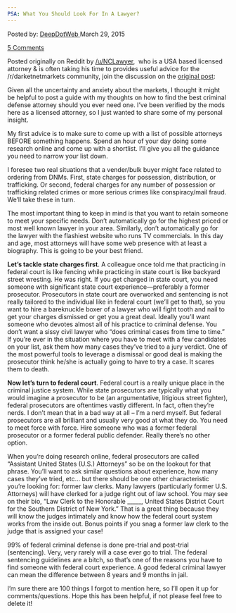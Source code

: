 ```yaml
---
PSA: What You Should Look For In A Lawyer?
---
```

<article class="post-listing post-9761 post type-post status-publish format-standard has-post-thumbnail hentry category-deepdot-news tag-lawyer tag-psa">
<div class="post-inner">
<span>Posted by: <a href="https://www.deepdotweb.com/author/admin/" title="">DeepDotWeb </a></span>
<span>March 29, 2015</span>

<span><a href="https://www.deepdotweb.com/2015/03/29/psa-what-you-should-look-for-in-a-lawyer/#comments">5 Comments</a></span>
</p>
<div class="clear"></div>
<div class="entry">
<div class="usertext-body may-blank-within md-container">
<div class="md">
<p>Posted originally on Reddit by <a href="http://www.reddit.com/user/NCLawyer">/u/NCLawyer</a>,  who is a USA based licensed attorney &amp; is often taking his time to provides useful advice for the /r/darketnetmarkets community, join the discussion on the <a href="http://www.reddit.com/r/DarkNetMarkets/comments/30pbnm/psaarticle_what_you_should_look_for_in_a_lawyer/">original post</a>:</p>
<p>Given all the uncertainty and anxiety about the markets, I thought it might be helpful to post a guide with my thoughts on how to find the best criminal defense attorney should you ever need one. I&#8217;ve been verified by the mods here as a licensed attorney, so I just wanted to share some of my personal insight.</p>
<p>My first advice is to make sure to come up with a list of possible attorneys BEFORE something happens. Spend an hour of your day doing some research online and come up with a shortlist. I&#8217;ll give you all the guidance you need to narrow your list down.</p>
<p>I foresee two real situations that a vender/bulk buyer might face related to ordering from DNMs. First, state charges for possession, distribution, or trafficking. Or second, federal charges for any number of possession or trafficking related crimes or more serious crimes like conspiracy/mail fraud. We&#8217;ll take these in turn.</p>
<p>The most important thing to keep in mind is that you want to retain someone to meet your specific needs. Don&#8217;t automatically go for the highest priced or most well known lawyer in your area. Similarly, don&#8217;t automatically go for the lawyer with the flashiest website who runs TV commercials. In this day and age, most attorneys will have some web presence with at least a biography. This is going to be your best friend.</p>
<p><strong>Let&#8217;s tackle state charges first</strong>. A colleague once told me that practicing in federal court is like fencing while practicing in state court is like backyard street wresting. He was right. If you get charged in state court, you need someone with significant state court experience—preferably a former prosecutor. Prosecutors in state court are overworked and sentencing is not really tailored to the individual like in federal court (we&#8217;ll get to that), so you want to hire a bareknuckle boxer of a lawyer who will fight tooth and nail to get your charges dismissed or get you a great deal. Ideally you&#8217;ll want someone who devotes almost all of his practice to criminal defense. You don&#8217;t want a sissy civil lawyer who &#8220;does criminal cases from time to time.&#8221; If you&#8217;re ever in the situation where you have to meet with a few candidates on your list, ask them how many cases they&#8217;ve tried to a jury verdict. One of the most powerful tools to leverage a dismissal or good deal is making the prosecutor think he/she is actually going to have to try a case. It scares them to death.</p>
<p><strong>Now let&#8217;s turn to federal court</strong>. Federal court is a really unique place in the criminal justice system. While state prosecutors are typically what you would imagine a prosecutor to be (an argumentative, litigious street fighter), federal prosecutors are oftentimes vastly different. In fact, often they&#8217;re nerds. I don&#8217;t mean that in a bad way at all &#8211; I&#8217;m a nerd myself. But federal prosecutors are all brilliant and usually very good at what they do. You need to meet force with force. Hire someone who was a former federal prosecutor or a former federal public defender. Really there&#8217;s no other option.</p>
<p>When you&#8217;re doing research online, federal prosecutors are called &#8220;Assistant United States (U.S.) Attorneys&#8221; so be on the lookout for that phrase. You&#8217;ll want to ask similar questions about experience, how many cases they&#8217;ve tried, etc&#8230; but there should be one other characteristic you&#8217;re looking for: former law clerks. Many lawyers (particularly former U.S. Attorneys) will have clerked for a judge right out of law school. You may see on their bio, &#8220;Law Clerk to the Honorable _____, United States District Court for the Southern District of New York.&#8221; That is a great thing because they will know the judges intimately and know how the federal court system works from the inside out. Bonus points if you snag a former law clerk to the judge that is assigned your case!</p>
<p>99% of federal criminal defense is done pre-trial and post-trial (sentencing). Very, very rarely will a case ever go to trial. The federal sentencing guidelines are a bitch, so that&#8217;s one of the reasons you have to find someone with federal court experience. A good federal criminal lawyer can mean the difference between 8 years and 9 months in jail.</p>
<p>I&#8217;m sure there are 100 things I forgot to mention here, so I&#8217;ll open it up for comments/questions. Hope this has been helpful, if not please feel free to delete it!</p>
</div>
</div>
</div>
<span style="display:none"><a href="https://www.deepdotweb.com/tag/lawyer/" rel="tag">lawyer</a> <a href="https://www.deepdotweb.com/tag/psa/" rel="tag">psa</a></span> <span style="display:none" class="updated">2015-03-29</span>
<div style="display:none" class="vcard author" itemprop="author" itemscope itemtype="http://schema.org/Person"><strong class="fn" itemprop="name">